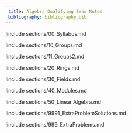 ```yaml
---
 title: Algebra Qualifying Exam Notes
 bibliography: bibliography.bib
---
```



!include sections/00_Syllabus.md

!include sections/10_Groups.md

!include sections/11_Groups2.md

!include sections/20_Rings.md

!include sections/30_Fields.md

!include sections/40_Modules.md

!include sections/50_Linear Algebra.md

!include sections/9991_ExtraProblemSolutions.md

!include sections/999_ExtraProblems.md

